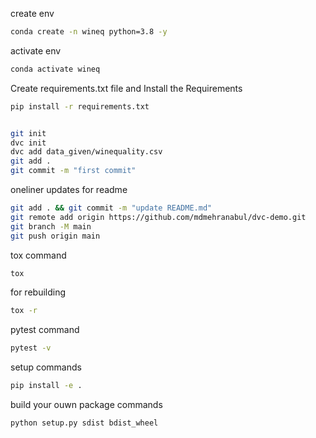
create env
```bash
conda create -n wineq python=3.8 -y
```
activate env
``` bash
conda activate wineq
```

Create requirements.txt file and Install the Requirements
```bash
pip install -r requirements.txt
```
```bash

git init
dvc init
dvc add data_given/winequality.csv
git add .
git commit -m "first commit"
```
oneliner updates for readme

```bash
git add . && git commit -m "update README.md"
git remote add origin https://github.com/mdmehranabul/dvc-demo.git
git branch -M main
git push origin main
```

tox command
```bash
tox
```

for rebuilding
```bash
tox -r
```

pytest command
```bash
pytest -v
```

setup commands
```bash
pip install -e .
```

build your ouwn package commands
```bash
python setup.py sdist bdist_wheel
```